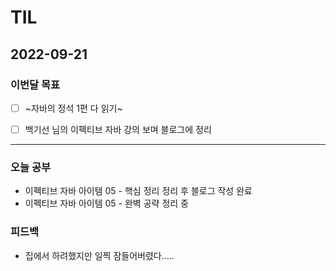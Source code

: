 # TIL

## 2022-09-21


### 이번달 목표

- [ ] ~자바의 정석 1편 다 읽기~ 

- [ ] 백기선 님의 이펙티브 자바 강의 보며 블로그에 정리

---


### 오늘 공부

- 이펙티브 자바 아이템 05 - 핵심 정리 정리 후 블로그 작성 완료
- 이펙티브 자바 아이템 05 - 완벽 공략 정리 중

### 피드백

- 집에서 하려했지만 일찍 잠들어버렸다.....